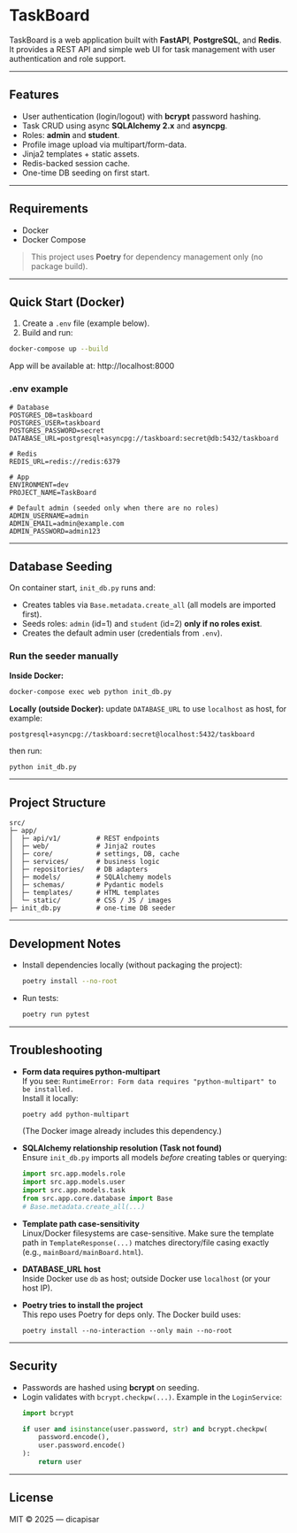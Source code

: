 # TaskBoard

TaskBoard is a web application built with **FastAPI**, **PostgreSQL**, and **Redis**. It provides a REST API and simple web UI for task management with user authentication and role support.

---

## Features

- User authentication (login/logout) with **bcrypt** password hashing.
- Task CRUD using async **SQLAlchemy 2.x** and **asyncpg**.
- Roles: **admin** and **student**.
- Profile image upload via multipart/form-data.
- Jinja2 templates + static assets.
- Redis-backed session cache.
- One-time DB seeding on first start.

---

## Requirements

- Docker
- Docker Compose

> This project uses **Poetry** for dependency management only (no package build).

---

## Quick Start (Docker)

1) Create a `.env` file (example below).  
2) Build and run:

```bash
docker-compose up --build
```

App will be available at: http://localhost:8000

### .env example

```env
# Database
POSTGRES_DB=taskboard
POSTGRES_USER=taskboard
POSTGRES_PASSWORD=secret
DATABASE_URL=postgresql+asyncpg://taskboard:secret@db:5432/taskboard

# Redis
REDIS_URL=redis://redis:6379

# App
ENVIRONMENT=dev
PROJECT_NAME=TaskBoard

# Default admin (seeded only when there are no roles)
ADMIN_USERNAME=admin
ADMIN_EMAIL=admin@example.com
ADMIN_PASSWORD=admin123
```

---

## Database Seeding

On container start, `init_db.py` runs and:
- Creates tables via `Base.metadata.create_all` (all models are imported first).
- Seeds roles: `admin` (id=1) and `student` (id=2) **only if no roles exist**.
- Creates the default admin user (credentials from `.env`).

### Run the seeder manually

**Inside Docker:**

```bash
docker-compose exec web python init_db.py
```

**Locally (outside Docker):** update `DATABASE_URL` to use `localhost` as host, for example:
```
postgresql+asyncpg://taskboard:secret@localhost:5432/taskboard
```
then run:
```bash
python init_db.py
```

---

## Project Structure

```
src/
├─ app/
│  ├─ api/v1/         # REST endpoints
│  ├─ web/            # Jinja2 routes
│  ├─ core/           # settings, DB, cache
│  ├─ services/       # business logic
│  ├─ repositories/   # DB adapters
│  ├─ models/         # SQLAlchemy models
│  ├─ schemas/        # Pydantic models
│  ├─ templates/      # HTML templates
│  └─ static/         # CSS / JS / images
├─ init_db.py         # one-time DB seeder
```

---

## Development Notes

- Install dependencies locally (without packaging the project):
  ```bash
  poetry install --no-root
  ```

- Run tests:
  ```bash
  poetry run pytest
  ```

---

## Troubleshooting

- **Form data requires python-multipart**  
  If you see: `RuntimeError: Form data requires "python-multipart" to be installed.`  
  Install it locally:
  ```bash
  poetry add python-multipart
  ```
  (The Docker image already includes this dependency.)

- **SQLAlchemy relationship resolution (Task not found)**  
  Ensure `init_db.py` imports all models *before* creating tables or querying:
  ```python
  import src.app.models.role
  import src.app.models.user
  import src.app.models.task
  from src.app.core.database import Base
  # Base.metadata.create_all(...)
  ```

- **Template path case-sensitivity**  
  Linux/Docker filesystems are case-sensitive. Make sure the template path in `TemplateResponse(...)` matches directory/file casing exactly (e.g., `mainBoard/mainBoard.html`).

- **DATABASE_URL host**  
  Inside Docker use `db` as host; outside Docker use `localhost` (or your host IP).

- **Poetry tries to install the project**  
  This repo uses Poetry for deps only. The Docker build uses:
  ```
  poetry install --no-interaction --only main --no-root
  ```

---

## Security

- Passwords are hashed using **bcrypt** on seeding.
- Login validates with `bcrypt.checkpw(...)`. Example in the `LoginService`:
  ```python
  import bcrypt

  if user and isinstance(user.password, str) and bcrypt.checkpw(
      password.encode(),
      user.password.encode()
  ):
      return user
  ```

---

## License

MIT © 2025 — dicapisar
